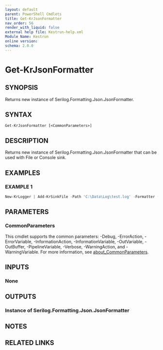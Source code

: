 ```yaml
---
layout: default
parent: PowerShell Cmdlets
title: Get-KrJsonFormatter
nav_order: 56
render_with_liquid: false
external help file: Kestrun-help.xml
Module Name: Kestrun
online version:
schema: 2.0.0
---
```


# Get-KrJsonFormatter

## SYNOPSIS
Returns new instance of Serilog.Formatting.Json.JsonFormatter.

## SYNTAX

```
Get-KrJsonFormatter [<CommonParameters>]
```

## DESCRIPTION
Returns new instance of Serilog.Formatting.Json.JsonFormatter that can be used with File or Console sink.

## EXAMPLES

### EXAMPLE 1
```powershell
New-KrLogger | Add-KrSinkFile -Path 'C:\Data\Log\test.log' -Formatter (Get-KrJsonFormatter) | Register-KrLogger
```

## PARAMETERS

### CommonParameters
This cmdlet supports the common parameters: -Debug, -ErrorAction, -ErrorVariable, -InformationAction, -InformationVariable, -OutVariable, -OutBuffer, -PipelineVariable, -Verbose, -WarningAction, and -WarningVariable. For more information, see [about_CommonParameters](http://go.microsoft.com/fwlink/?LinkID=113216).

## INPUTS

### None
## OUTPUTS

### Instance of Serilog.Formatting.Json.JsonFormatter
## NOTES

## RELATED LINKS
